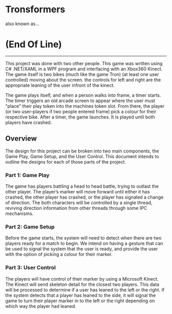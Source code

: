 # Tronsformers
also known as...<h1>(End Of Line)</h1>
<hr/>
This project was done with two other people. This game was written using C# .NET/XAML in a WPF program and interfacing with an Xbox360 Kinect. The game itself is two bikes (much like the game Tron) (at least one user controlled) moving about the screen. the controls for left and right are the appropriate leaning of the user infront of the kinect.

The game plays itself, and when a person walks into frame, a timer starts. The timer triggers an old arcade screen to appear where the user must "place" their play token into the machines token slot. From there, the player (or two user-players if two people entered frame) pick a colour for their respective bike. After a timer, the game launches. It is played until both players have crashed.

<h2>Overview</h2>
The design for this project can be broken into two main components, the Game Play, Game Setup, and the User Control. This document intends to outline the designs for each of those parts of the project.
<h3>Part 1: Game Play</h3>
The game has players battling a head to head battle, trying to outlast the other player. The player’s marker will move forward until either it has crashed, the other player has crashed, or the player has signaled a change of direction. The both characters will be controlled by a single thread, reviving direction information from other threads through some IPC mechanisms.
<h3>Part 2: Game Setup</h3>
Before the game starts, the system will need to detect when there are two players ready for a match to begin. We intend on having a gesture that can be used to signal the system that the user is ready, and provide the user with the option of picking a colour for their marker.
<h3>Part 3: User Control</h3>
The players will have control of their marker by using a Microsoft Kinect. The Kinect will send skeleton detail for the closest two players. This data will be processed to determine if a user has leaned to the left or the right. If the system detects that a player has leaned to the side, it will signal the game to turn their player marker in to the left or the right depending on which way the player had leaned.
